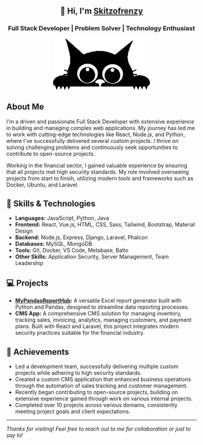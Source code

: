 

<div align="center">
  <h2>👋 Hi, I'm <a href="https://github.com/skitzofrenzy">Skitzofrenzy</a></h2>
  <h3>Full Stack Developer | Problem Solver | Technology Enthusiast</h3>
  <img src="https://github.com/skitzofrenzy/skitzofrenzy/blob/main/cat-GIF%20by%20A%20Lemay%20from%20Pixabay.gif" alt="Cat Banner"/>
</div> 


## About Me

I'm a driven and passionate Full Stack Developer with extensive experience in building and managing complex web applications. My journey has led me to work with cutting-edge technologies like React, Node.js, and Python, where I've successfully delivered several custom projects. I thrive on solving challenging problems and continuously seek opportunities to contribute to open-source projects.

Working in the financial sector, I gained valuable experience by ensuring that all projects met high security standards. My role involved overseeing projects from start to finish, utilizing modern tools and frameworks such as Docker, Ubuntu, and Laravel.

## 🔧 Skills & Technologies

- **Languages:** JavaScript, Python, Java
- **Frontend:** React, Vue.js, HTML, CSS, Sass, Tailwind, Bootstrap, Material Design
- **Backend:** Node.js, Express, Django, Laravel, Phalcon
- **Databases:** MySQL, MongoDB
- **Tools:** Git, Docker, VS Code, Metabase, Balto
- **Other Skills:** Application Security, Server Management, Team Leadership

## 💻 Projects

- **[MyPandasReportHub](https://github.com/skitzofrenzy/MyPandasReportHub):** A versatile Excel report generator built with Python and Pandas, designed to streamline data reporting processes.
- **CMS App:** A comprehensive CMS solution for managing inventory, tracking sales, invoicing, analytics, managing customers, and payment plans. Built with React and Laravel, this project integrates modern security practices suitable for the financial industry.

## 🌟 Achievements

- Led a development team, successfully delivering multiple custom projects while adhering to high security standards.
- Created a custom CMS application that enhanced business operations through the automation of sales tracking and customer management.
- Recently began contributing to open-source projects, building on extensive experience gained through work on various internal projects.
- Completed over 10 projects across various domains, consistently meeting project goals and client expectations.

---

*Thanks for visiting! Feel free to reach out to me for collaboration or just to say hi!*
